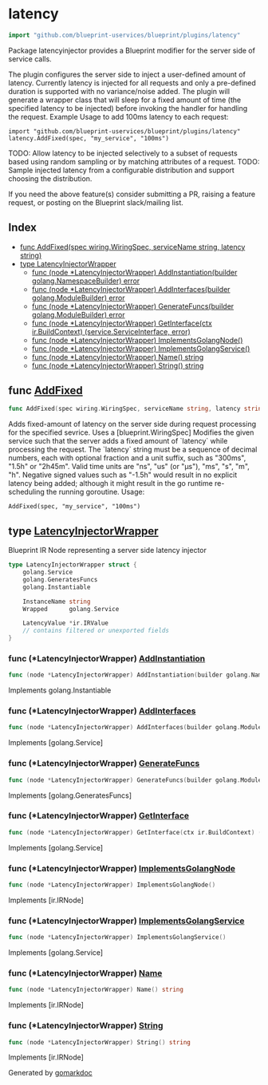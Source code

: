 <!-- Code generated by gomarkdoc. DO NOT EDIT -->

# latency

```go
import "github.com/blueprint-uservices/blueprint/plugins/latency"
```

Package latencyinjector provides a Blueprint modifier for the server side of service calls.

The plugin configures the server side to inject a user\-defined amount of latency. Currently latency is injected for all requests and only a pre\-defined duration is supported with no variance/noise added. The plugin will generate a wrapper class that will sleep for a fixed amount of time \(the specified latency to be injected\) before invoking the handler for handling the request. Example Usage to add 100ms latency to each request:

```
import "github.com/blueprint-uservices/blueprint/plugins/latency"
latency.AddFixed(spec, "my_service", "100ms")
```

TODO: Allow latency to be injected selectively to a subset of requests based using random sampling or by matching attributes of a request. TODO: Sample injected latency from a configurable distribution and support choosing the distribution.

If you need the above feature\(s\) consider submitting a PR, raising a feature request, or posting on the Blueprint slack/mailing list.

## Index

- [func AddFixed\(spec wiring.WiringSpec, serviceName string, latency string\)](<#AddFixed>)
- [type LatencyInjectorWrapper](<#LatencyInjectorWrapper>)
  - [func \(node \*LatencyInjectorWrapper\) AddInstantiation\(builder golang.NamespaceBuilder\) error](<#LatencyInjectorWrapper.AddInstantiation>)
  - [func \(node \*LatencyInjectorWrapper\) AddInterfaces\(builder golang.ModuleBuilder\) error](<#LatencyInjectorWrapper.AddInterfaces>)
  - [func \(node \*LatencyInjectorWrapper\) GenerateFuncs\(builder golang.ModuleBuilder\) error](<#LatencyInjectorWrapper.GenerateFuncs>)
  - [func \(node \*LatencyInjectorWrapper\) GetInterface\(ctx ir.BuildContext\) \(service.ServiceInterface, error\)](<#LatencyInjectorWrapper.GetInterface>)
  - [func \(node \*LatencyInjectorWrapper\) ImplementsGolangNode\(\)](<#LatencyInjectorWrapper.ImplementsGolangNode>)
  - [func \(node \*LatencyInjectorWrapper\) ImplementsGolangService\(\)](<#LatencyInjectorWrapper.ImplementsGolangService>)
  - [func \(node \*LatencyInjectorWrapper\) Name\(\) string](<#LatencyInjectorWrapper.Name>)
  - [func \(node \*LatencyInjectorWrapper\) String\(\) string](<#LatencyInjectorWrapper.String>)


<a name="AddFixed"></a>
## func [AddFixed](<https://github.com/blueprint-uservices/blueprint/blob/main/plugins/latency/wiring.go#L35>)

```go
func AddFixed(spec wiring.WiringSpec, serviceName string, latency string)
```

Adds fixed\-amount of latency on the server side during request processing for the specified sevrice. Uses a \[blueprint.WiringSpec\] Modifies the given service such that the server adds a fixed amount of \`latency\` while processing the request. The \`latency\` string must be a sequence of decimal numbers, each with optional fraction and a unit suffix, such as "300ms", "1.5h" or "2h45m". Valid time units are "ns", "us" \(or "µs"\), "ms", "s", "m", "h". Negative signed values such as "\-1.5h" would result in no explicit latency being added; although it might result in the go runtime re\-scheduling the running goroutine. Usage:

```
AddFixed(spec, "my_service", "100ms")
```

<a name="LatencyInjectorWrapper"></a>
## type [LatencyInjectorWrapper](<https://github.com/blueprint-uservices/blueprint/blob/main/plugins/latency/ir.go#L15-L24>)

Blueprint IR Node representing a server side latency injector

```go
type LatencyInjectorWrapper struct {
    golang.Service
    golang.GeneratesFuncs
    golang.Instantiable

    InstanceName string
    Wrapped      golang.Service

    LatencyValue *ir.IRValue
    // contains filtered or unexported fields
}
```

<a name="LatencyInjectorWrapper.AddInstantiation"></a>
### func \(\*LatencyInjectorWrapper\) [AddInstantiation](<https://github.com/blueprint-uservices/blueprint/blob/main/plugins/latency/ir.go#L81>)

```go
func (node *LatencyInjectorWrapper) AddInstantiation(builder golang.NamespaceBuilder) error
```

Implements golang.Instantiable

<a name="LatencyInjectorWrapper.AddInterfaces"></a>
### func \(\*LatencyInjectorWrapper\) [AddInterfaces](<https://github.com/blueprint-uservices/blueprint/blob/main/plugins/latency/ir.go#L57>)

```go
func (node *LatencyInjectorWrapper) AddInterfaces(builder golang.ModuleBuilder) error
```

Implements \[golang.Service\]

<a name="LatencyInjectorWrapper.GenerateFuncs"></a>
### func \(\*LatencyInjectorWrapper\) [GenerateFuncs](<https://github.com/blueprint-uservices/blueprint/blob/main/plugins/latency/ir.go#L67>)

```go
func (node *LatencyInjectorWrapper) GenerateFuncs(builder golang.ModuleBuilder) error
```

Implements \[golang.GeneratesFuncs\]

<a name="LatencyInjectorWrapper.GetInterface"></a>
### func \(\*LatencyInjectorWrapper\) [GetInterface](<https://github.com/blueprint-uservices/blueprint/blob/main/plugins/latency/ir.go#L62>)

```go
func (node *LatencyInjectorWrapper) GetInterface(ctx ir.BuildContext) (service.ServiceInterface, error)
```

Implements \[golang.Service\]

<a name="LatencyInjectorWrapper.ImplementsGolangNode"></a>
### func \(\*LatencyInjectorWrapper\) [ImplementsGolangNode](<https://github.com/blueprint-uservices/blueprint/blob/main/plugins/latency/ir.go#L41>)

```go
func (node *LatencyInjectorWrapper) ImplementsGolangNode()
```

Implements \[ir.IRNode\]

<a name="LatencyInjectorWrapper.ImplementsGolangService"></a>
### func \(\*LatencyInjectorWrapper\) [ImplementsGolangService](<https://github.com/blueprint-uservices/blueprint/blob/main/plugins/latency/ir.go#L44>)

```go
func (node *LatencyInjectorWrapper) ImplementsGolangService()
```

Implements \[golang.Service\]

<a name="LatencyInjectorWrapper.Name"></a>
### func \(\*LatencyInjectorWrapper\) [Name](<https://github.com/blueprint-uservices/blueprint/blob/main/plugins/latency/ir.go#L47>)

```go
func (node *LatencyInjectorWrapper) Name() string
```

Implements \[ir.IRNode\]

<a name="LatencyInjectorWrapper.String"></a>
### func \(\*LatencyInjectorWrapper\) [String](<https://github.com/blueprint-uservices/blueprint/blob/main/plugins/latency/ir.go#L52>)

```go
func (node *LatencyInjectorWrapper) String() string
```

Implements \[ir.IRNode\]

Generated by [gomarkdoc](<https://github.com/princjef/gomarkdoc>)
